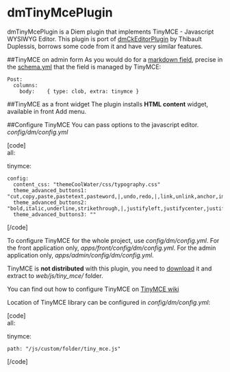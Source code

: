 dmTinyMcePlugin
===============

dmTinyMcePlugin is a Diem plugin that implements TinyMCE - Javascript WYSIWYG Editor.
This plugin is port of [dmCkEditorPlugin](http://diem-project.org/plugins/dmckeditorplugin) by Thibault Duplessis, borrows some code from it and have very similar features.

##TinyMCE on admin form
As you would do for a [markdown field](page:44#configuration-files:config-doctrine-schema-yml:markdown-field), precise in the [schema.yml](page:44#configuration-files:config-doctrine-schema-yml) that the field is managed by TinyMCE:

    Post:
      columns:
        body:    { type: clob, extra: tinymce }

##TinyMCE as a front widget
The plugin installs **HTML content** widget, available in front Add menu.


##Configure TinyMCE
You can pass options to the javascript editor.
*config/dm/config.yml*

[code]  
all:

  tinymce:

    config:
      content_css: "themeCoolWater/css/typography.css"
      theme_advanced_buttons1: "cut,copy,paste,pastetext,pasteword,|,undo,redo,|,link,unlink,anchor,image,media,|,fullscreen,code,cleanup,styleprops"
      theme_advanced_buttons2: "bold,italic,underline,strikethrough,|,justifyleft,justifycenter,justifyright,justifyfull,formatselect,bullist,numlist,outdent,indent"
      theme_advanced_buttons3: ""
      
[/code]

To configure TinyMCE for the whole project, use *config/dm/config.yml*.
For the front application only, *apps/front/config/dm/config.yml*.
For the admin application only, *apps/admin/config/dm/config.yml*.

TinyMCE is **not distributed** with this plugin, you need to [download](http://tinymce.moxiecode.com/download.php) it and extract to *web/js/tiny_mce/* folder.

You can find out how to configure TinyMCE on [TinyMCE wiki](http://wiki.moxiecode.com/index.php/TinyMCE:Configuration)

Location of TinyMCE library can be configured in *config/dm/config.yml*:

[code]  
all:

  tinymce:

    path: "/js/custom/folder/tiny_mce.js"
 
[/code]
